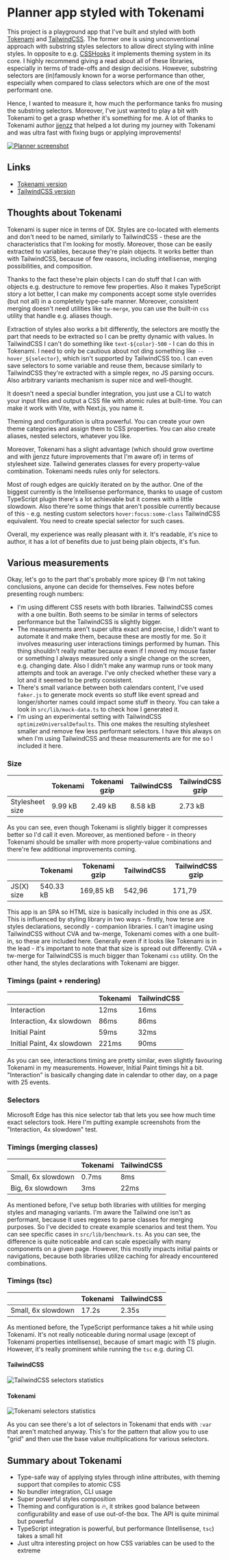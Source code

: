 # Planner app styled with Tokenami

This project is a playground app that I've built and styled with both [Tokenami](https://github.com/tokenami/tokenami) and [TailwindCSS](https://github.com/tailwindlabs/tailwindcss). The former one is using unconventional approach with substring styles selectors to allow direct styling with inline styles. In opposite to e.g. [CSSHooks](https://css-hooks.com) it implements theming system in its core. I highly recommend giving a read about all of these libraries, especially in terms of trade-offs and design decisions. However, substring selectors are (in)famously known for a worse performance than other, especially when compared to class selectors which are one of the most performant one.

Hence, I wanted to measure it, how much the performance tanks fro musing the substring selectors. Moreover, I've just wanted to play a bit with Tokenami to get a grasp whether it's something for me. A lot of thanks to Tokenami author [jjenzz](https://twitter.com/jjenzz) that helped a lot during my journey with Tokenami and was ultra fast with fixing bugs or applying improvements!

[![Planner screenshot](./readme-assets/app-screenshot.png)](https://planner-tokenami.vercel.app)

## Links

- [Tokenami version](https://planner-tokenami.vercel.app)
- [TailwindCSS version](https://planner-tailwind.vercel.app)

## Thoughts about Tokenami

Tokenami is super nice in terms of DX. Styles are co-located with elements and don't need to be named, similarly to TailwindCSS - these are the characteristics that I'm looking for mostly. Moreover, those can be easily extracted to variables, because they're plain objects. It works better than with TailwindCSS, because of few reasons, including intellisense, merging possibilities, and composition.

Thanks to the fact these're plain objects I can do stuff that I can with objects e.g. destructure to remove few properties. Also it makes TypeScript story a lot better, I can make my components accept some style overrides (but not all) in a completely type-safe manner. Moreover, consistent merging doesn't need utilities like `tw-merge`, you can use the built-in `css` utility that handle e.g. aliases though.

Extraction of styles also works a bit differently, the selectors are mostly the part that needs to be extracted so I can be pretty dynamic with values. In TailwindCSS I can't do something like `text-${color}-500` - I can do this in Tokenami. I need to only be cautious about not ding something like `--hover_${selector}`, which isn't supported by TailwindCSS too. I can even save selectors to some variable and reuse them, because similarly to TailwindCSS they're extracted with a simple regex, no JS parsing occurs. Also arbitrary variants mechanism is super nice and well-thought.

It doesn't need a special bundler integration, you just use a CLI to watch your input files and output a CSS file with atomic rules at built-time. You can make it work with Vite, with Next.js, you name it.

Theming and configuration is ultra powerful. You can create your own theme categories and assign them to CSS properties. You can also create aliases, nested selectors, whatever you like.

Moreover, Tokenami has a slight advantage (which should grow overtime and with jjenzz future improvements that I'm aware of) in terms of stylesheet size. Tailwind generates classes for every property-value combination. Tokenami needs rules only for selectors.

Most of rough edges are quickly iterated on by the author. One of the biggest currently is the Intellisense performance, thanks to usage of custom TypeScript plugin there's a lot achievable but it comes with a little slowdown. Also there're some things that aren't possible currently because of this - e.g. nesting custom selectors `hover:focus:some-class` TailwindCSS equivalent. You need to create special selector for such cases.

Overall, my experience was really pleasant with it. It's readable, it's nice to author, it has a lot of benefits due to just being plain objects, it's fun.

## Various measurements

Okay, let's go to the part that's probably more spicey 😄 I'm not taking conclusions, anyone can decide for themselves. Few notes before presenting rough numbers:

- I'm using different CSS resets with both libraries. TailwindCSS comes with a one builtin. Both seems to be similar in terms of selectors performance but the TailwindCSS is slightly bigger.
- The measurements aren't super ultra exact and precise, I didn't want to automate it and make them, because these are mostly for me. So it involves measuring user interactions timings performed by human. This thing shouldn't really matter because even if I moved my mouse faster or something I always measured only a single change on the screen, e.g. changing date. Also I didn't make any warmup runs or took many attempts and took an average. I've only checked whether these vary a lot and it seemed to be pretty consistent.
- There's small variance between both calendars content, I've used `faker.js` to generate mock events so stuff like event spread and longer/shorter names could impact some stuff in theory. You can take a look in `src/lib/mock-data.ts` to check how I generated it.
- I'm using an experimental setting with TailwindCSS `optimizeUniversalDefaults`. This one makes the resulting stylesheet smaller and remove few less performant selectors. I have this always on when I'm using TailwindCSS and these measurements are for me so I included it here.

### Size

|                 | Tokenami | Tokenami gzip | TailwindCSS | TailwindCSS gzip |
| --------------- | -------- | ------------- | ----------- | ---------------- |
| Stylesheet size | 9.99 kB  | 2.49 kB       | 8.58 kB     | 2.73 kB          |

As you can see, even though Tokenami is slightly bigger it compresses better so I'd call it even. Moreover, as mentioned before - in theory Tokenami should be smaller with more property-value combinations and there're few additional improvements coming.

|            | Tokenami  | Tokenami gzip | TailwindCSS | TailwindCSS gzip |
| ---------- | --------- | ------------- | ----------- | ---------------- |
| JS(X) size | 540.33 kB | 169,85 kB     | 542,96      | 171,79           |

This app is an SPA so HTML size is basically included in this one as JSX. This is influenced by styling library in two ways - firstly, how terse are styles declarations, secondly - companion libraries. I can't imagine using TailwindCSS without CVA and tw-merge, Tokenami comes with a one built-in, so these are included here. Generally even if it looks like Tokenami is in the lead - it's important to note that that size is spread out differently. CVA + tw-merge for TailwindCSS is much bigger than Tokenami `css` utility. On the other hand, the styles declarations with Tokenami are bigger.

### Timings (paint + rendering)

|                            | Tokenami | TailwindCSS |
| -------------------------- | -------- | ----------- |
| Interaction                | 12ms     | 16ms        |
| Interaction, 4x slowdown   | 86ms     | 86ms        |
| Initial Paint              | 59ms     | 32ms        |
| Initial Paint, 4x slowdown | 221ms    | 90ms        |

As you can see, interactions timing are pretty similar, even slightly favouring Tokenami in my measurements. However, Initial Paint timings hit a bit. "Interaction" is basically changing date in calendar to other day, on a page with 25 events.

### Selectors

Microsoft Edge has this nice selector tab that lets you see how much time exact selectors took. Here I'm putting example screenshots from the "Interaction, 4x slowdown" test.

### Timings (merging classes)

|                    | Tokenami | TailwindCSS |
| ------------------ | -------- | ----------- |
| Small, 6x slowdown | 0.7ms    | 8ms         |
| Big, 6x slowdown   | 3ms      | 22ms        |

As mentioned before, I've setup both libraries with utilities for merging styles and managing variants. I'm aware the Tailwind one isn't as performant, because it uses regexes to parse classes for merging purposes. So I've decided to create example scenarios and test them. You can see specific cases in `src/lib/benchmark.ts`. As you can see, the difference is quite noticeable and can scale especially with many components on a given page. However, this mostly impacts initial paints or navigations, because both libraries utilize caching for already encountered combinations.

### Timings (tsc)

|                    | Tokenami | TailwindCSS |
| ------------------ | -------- | ----------- |
| Small, 6x slowdown | 17.2s    | 2.35s       |

As mentioned before, the TypeScript performance takes a hit while using Tokenami. It's not really noticeable during normal usage (except of Tokenami properties intellisense), because of smart magic with TS plugin. However, it's really prominent while running the `tsc` e.g. during CI.

#### TailwindCSS

![TailwindCSS selectors statistics](/readme-assets/selectors-tailwind.png)

#### Tokenami

![Tokenami selectors statistics](/readme-assets/selectors-tokenami.png)

As you can see there's a lot of selectors in Tokenami that ends with `:var` that aren't matched anyway. This's for the pattern that allow you to use "grid" and then use the base value multiplications for various selectors.

## Summary about Tokenami

- Type-safe way of applying styles through inline attributes, with theming support that compiles to atomic CSS
- No bundler integration, CLI usage
- Super powerful styles composition
- Theming and configuration is 🔥, it strikes good balance between configurability and ease of use out-of-the box. The API is quite minimal but powerful
- TypeScript integration is powerful, but performance (Intellisense, `tsc`) takes a small hit
- Just ultra interesting project on how CSS variables can be used to the extreme
